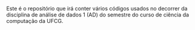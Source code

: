 Este é o repositório que irá conter vários códigos usados no decorrer da disciplina de análise de dados 1 (AD) do semestre do curso de ciência da computação da UFCG.
